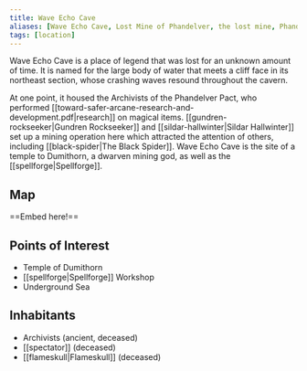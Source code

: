 ```yaml
---
title: Wave Echo Cave
aliases: [Wave Echo Cave, Lost Mine of Phandelver, the lost mine, Phandelver Mine]
tags: [location]
---
```

Wave Echo Cave is a place of legend that was lost for an unknown amount of time. It is named for the large body of water that meets a cliff face in its northeast section, whose crashing waves resound throughout the cavern.

At one point, it housed the Archivists of the Phandelver Pact, who performed [[toward-safer-arcane-research-and-development.pdf|research]] on magical items. [[gundren-rockseeker|Gundren Rockseeker]] and [[sildar-hallwinter|Sildar Hallwinter]] set up a mining operation here which attracted the attention of others, including [[black-spider|The Black Spider]]. Wave Echo Cave is the site of a temple to Dumithorn, a dwarven mining god, as well as the [[spellforge|Spellforge]].

## Map
==Embed here!==

## Points of Interest
- Temple of Dumithorn
- [[spellforge|Spellforge]] Workshop
- Underground Sea

## Inhabitants
- Archivists (ancient, deceased)
- [[spectator]] (deceased)
- [[flameskull|Flameskull]] (deceased)